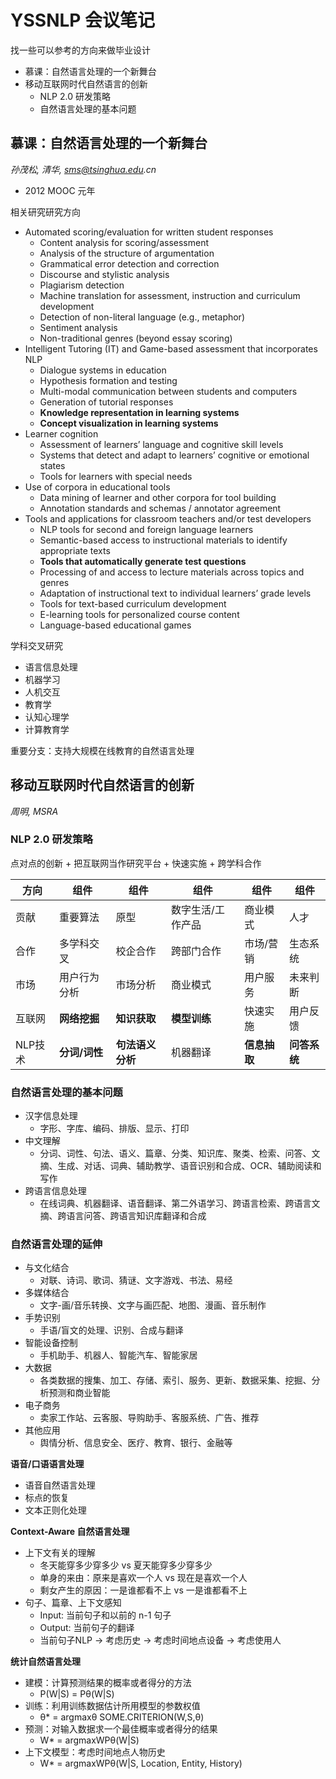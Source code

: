 # YSSNLP 会议笔记

找一些可以参考的方向来做毕业设计

<!-- MarkdownTOC -->

- 慕课：自然语言处理的一个新舞台
- 移动互联网时代自然语言的创新
	- NLP 2.0 研发策略
	- 自然语言处理的基本问题

<!-- /MarkdownTOC -->


## 慕课：自然语言处理的一个新舞台

_孙茂松, 清华, sms@tsinghua.edu.cn_

+ 2012 MOOC 元年

相关研究研究方向

+ Automated scoring/evaluation for written student responses
	+ Content analysis for scoring/assessment
	+ Analysis of the structure of argumentation
	+ Grammatical error detection and correction
	+ Discourse and stylistic analysis
	+ Plagiarism detection
	+ Machine translation for assessment, instruction and curriculum development
	+ Detection of non-literal language (e.g., metaphor)
	+ Sentiment analysis
	+ Non-traditional genres (beyond essay scoring)
+ Intelligent Tutoring (IT) and Game-based assessment that incorporates NLP
	+ Dialogue systems in education
	+ Hypothesis formation and testing
	+ Multi-modal communication between students and computers
	+ Generation of tutorial responses
	+ **Knowledge representation in learning systems**
	+ **Concept visualization in learning systems**
+ Learner cognition
	+ Assessment of learners’ language and cognitive skill levels
	+ Systems that detect and adapt to learners’ cognitive or emotional states
	+ Tools for learners with special needs
+ Use of corpora in educational tools
	+ Data mining of learner and other corpora for tool building
	+ Annotation standards and schemas / annotator agreement
+ Tools and applications for classroom teachers and/or test developers
	+ NLP tools for second and foreign language learners
	+ Semantic-based access to instructional materials to identify appropriate texts
	+ **Tools that automatically generate test questions**
	+ Processing of and access to lecture materials across topics and genres
	+ Adaptation of instructional text to individual learners’ grade levels
	+ Tools for text-based curriculum development
	+ E-learning tools for personalized course content
	+ Language-based educational games

学科交叉研究

+ 语言信息处理
+ 机器学习
+ 人机交互
+ 教育学
+ 认知心理学
+ 计算教育学

重要分支：支持大规模在线教育的自然语言处理

## 移动互联网时代自然语言的创新

_周明, MSRA_

### NLP 2.0 研发策略

点对点的创新 + 把互联网当作研究平台 + 快速实施 + 跨学科合作

方向 | 组件 | 组件 | 组件 | 组件 | 组件
--- | --- | --- | --- | --- | ---
贡献 | 重要算法 | 原型 | 数字生活/工作产品 | 商业模式 | 人才
合作 | 多学科交叉 | 校企合作 | 跨部门合作 | 市场/营销 | 生态系统
市场 | 用户行为分析 | 市场分析 | 商业模式 | 用户服务 | 未来判断
互联网 | **网络挖掘** | **知识获取** | **模型训练** | 快速实施 | 用户反馈
NLP技术 | **分词/词性** | **句法语义分析** | 机器翻译 | **信息抽取** | **问答系统**

### 自然语言处理的基本问题

+ 汉字信息处理
	+ 字形、字库、编码、排版、显示、打印
+ 中文理解
	+ 分词、词性、句法、语义、篇章、分类、知识库、聚类、检索、问答、文摘、生成、对话、词典、辅助教学、语音识别和合成、OCR、辅助阅读和写作
+ 跨语言信息处理
	+ 在线词典、机器翻译、语音翻译、第二外语学习、跨语言检索、跨语言文摘、跨语言问答、跨语言知识库翻译和合成

### 自然语言处理的延伸

+ 与文化结合
	+ 对联、诗词、歌词、猜谜、文字游戏、书法、易经
+ 多媒体结合
	+ 文字-画/音乐转换、文字与画匹配、地图、漫画、音乐制作
+ 手势识别
	+ 手语/盲文的处理、识别、合成与翻译
+ 智能设备控制
	+ 手机助手、机器人、智能汽车、智能家居
+ 大数据
	+ 各类数据的搜集、加工、存储、索引、服务、更新、数据采集、挖掘、分析预测和商业智能
+ 电子商务
	+ 卖家工作站、云客服、导购助手、客服系统、广告、推荐
+ 其他应用
	+ 舆情分析、信息安全、医疗、教育、银行、金融等

**语音/口语语言处理**

+ 语音自然语言处理
+ 标点的恢复
+ 文本正则化处理

**Context-Aware 自然语言处理**

+ 上下文有关的理解
	+ 冬天能穿多少穿多少 vs 夏天能穿多少穿多少
	+ 单身的来由：原来是喜欢一个人 vs 现在是喜欢一个人
	+ 剩女产生的原因：一是谁都看不上 vs 一是谁都看不上
+ 句子、篇章、上下文感知
	+ Input: 当前句子和以前的 n-1 句子
	+ Output: 当前句子的翻译
	+ 当前句子NLP -\> 考虑历史 -\> 考虑时间地点设备 -\> 考虑使用人

**统计自然语言处理**

+ 建模：计算预测结果的概率或者得分的方法
	+ P(W|S) = Pθ(W|S)
+ 训练：利用训练数据估计所用模型的参数权值
	+ θ* = argmaxθ SOME.CRITERION(W,S,θ)
+ 预测：对输入数据求一个最佳概率或者得分的结果
	+ W* = argmaxWPθ(W|S)
+ 上下文模型：考虑时间地点人物历史
	+ W* = argmaxWPθ(W|S, Location, Entity, History)